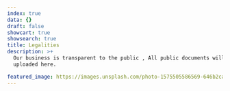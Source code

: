 ```yaml
---
index: true
data: {}
draft: false
showcart: true
showsearch: true
title: Legalities
description: >+
  Our business is transparent to the public , All public documents will be
  uploaded here.

featured_image: https://images.unsplash.com/photo-1575505586569-646b2ca898fc?ixlib=rb-1.2.1&ixid=eyJhcHBfaWQiOjEyMDd9&auto=format&fit=crop&w=2105&q=80
---
```

